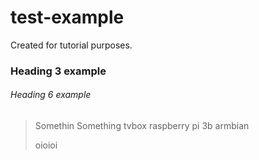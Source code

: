 # test-example
Created for tutorial purposes.

### Heading 3 example

###### Heading 6 example

> Somethin Something tvbox raspberry pi 3b armbian
>
> oioioi
